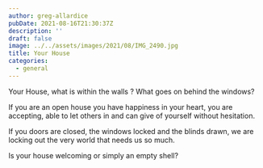 ```yaml
---
author: greg-allardice
pubDate: 2021-08-16T21:30:37Z
description: ''
draft: false
image: ../../assets/images/2021/08/IMG_2490.jpg
title: Your House
categories:
  - general
---
```


Your House, what is within the walls ? What goes on behind the windows?

If you are an open house you have happiness in your heart, you are accepting, able to let others in and can give of yourself without hesitation.

If you doors are closed, the windows locked and the blinds drawn, we are locking out the very world that needs us so much.

Is your house welcoming or simply an empty shell?
